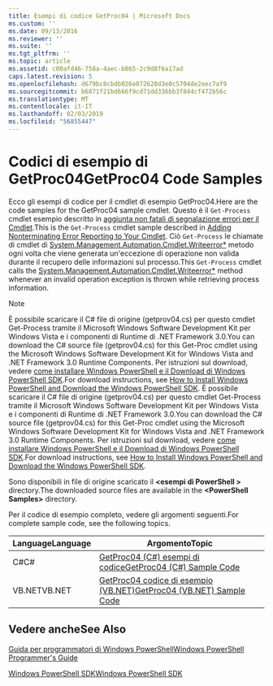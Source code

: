 ```yaml
---
title: Esempi di codice GetProc04 | Microsoft Docs
ms.custom: ''
ms.date: 09/13/2016
ms.reviewer: ''
ms.suite: ''
ms.tgt_pltfrm: ''
ms.topic: article
ms.assetid: c00afd46-758a-4aec-b865-2c9d8f6a17ad
caps.latest.revision: 5
ms.openlocfilehash: d679bc8cbdb026e072628d3e0c5704de2eec7af9
ms.sourcegitcommit: b6871f21bd666f9cd71dd336bb3f844cf472b56c
ms.translationtype: MT
ms.contentlocale: it-IT
ms.lasthandoff: 02/03/2019
ms.locfileid: "56855447"
---
```

# <a name="getproc04-code-samples"></a><span data-ttu-id="3e18f-102">Codici di esempio di GetProc04</span><span class="sxs-lookup"><span data-stu-id="3e18f-102">GetProc04 Code Samples</span></span>

<span data-ttu-id="3e18f-103">Ecco gli esempi di codice per il cmdlet di esempio GetProc04.</span><span class="sxs-lookup"><span data-stu-id="3e18f-103">Here are the code samples for the GetProc04 sample cmdlet.</span></span> <span data-ttu-id="3e18f-104">Questo è il `Get-Process` cmdlet esempio descritto in [aggiunta non fatali di segnalazione errori per il Cmdlet](../cmdlet/adding-non-terminating-error-reporting-to-your-cmdlet.md).</span><span class="sxs-lookup"><span data-stu-id="3e18f-104">This is the `Get-Process` cmdlet sample described in [Adding Nonterminating Error Reporting to Your Cmdlet](../cmdlet/adding-non-terminating-error-reporting-to-your-cmdlet.md).</span></span> <span data-ttu-id="3e18f-105">Ciò `Get-Process` le chiamate di cmdlet di [System.Management.Automation.Cmdlet.Writeerror\*](/dotnet/api/System.Management.Automation.Cmdlet.WriteError) metodo ogni volta che viene generata un'eccezione di operazione non valida durante il recupero delle informazioni sul processo.</span><span class="sxs-lookup"><span data-stu-id="3e18f-105">This `Get-Process` cmdlet calls the [System.Management.Automation.Cmdlet.Writeerror\*](/dotnet/api/System.Management.Automation.Cmdlet.WriteError) method whenever an invalid operation exception is thrown while retrieving process information.</span></span>

> [!NOTE]
> <span data-ttu-id="3e18f-106">È possibile scaricare il C# file di origine (getprov04.cs) per questo cmdlet Get-Process tramite il Microsoft Windows Software Development Kit per Windows Vista e i componenti di Runtime di .NET Framework 3.0.</span><span class="sxs-lookup"><span data-stu-id="3e18f-106">You can download the C# source file (getprov04.cs) for this Get-Proc cmdlet using the Microsoft Windows Software Development Kit for Windows Vista and .NET Framework 3.0 Runtime Components.</span></span> <span data-ttu-id="3e18f-107">Per istruzioni sul download, vedere [come installare Windows PowerShell e il Download di Windows PowerShell SDK](/powershell/developer/installing-the-windows-powershell-sdk).</span><span class="sxs-lookup"><span data-stu-id="3e18f-107">For download instructions, see [How to Install Windows PowerShell and Download the Windows PowerShell SDK](/powershell/developer/installing-the-windows-powershell-sdk).</span></span>
> <span data-ttu-id="3e18f-108">È possibile scaricare il C# file di origine (getprov04.cs) per questo cmdlet Get-Process tramite il Microsoft Windows Software Development Kit per Windows Vista e i componenti di Runtime di .NET Framework 3.0.</span><span class="sxs-lookup"><span data-stu-id="3e18f-108">You can download the C# source file (getprov04.cs) for this Get-Proc cmdlet using the Microsoft Windows Software Development Kit for Windows Vista and .NET Framework 3.0 Runtime Components.</span></span> <span data-ttu-id="3e18f-109">Per istruzioni sul download, vedere [come installare Windows PowerShell e il Download di Windows PowerShell SDK](/powershell/developer/installing-the-windows-powershell-sdk).</span><span class="sxs-lookup"><span data-stu-id="3e18f-109">For download instructions, see [How to Install Windows PowerShell and Download the Windows PowerShell SDK](/powershell/developer/installing-the-windows-powershell-sdk).</span></span>
>
> <span data-ttu-id="3e18f-110">Sono disponibili in file di origine scaricato il  **\<esempi di PowerShell >** directory.</span><span class="sxs-lookup"><span data-stu-id="3e18f-110">The downloaded source files are available in the **\<PowerShell Samples>** directory.</span></span>

<span data-ttu-id="3e18f-111">Per il codice di esempio completo, vedere gli argomenti seguenti.</span><span class="sxs-lookup"><span data-stu-id="3e18f-111">For complete sample code, see the following topics.</span></span>

|<span data-ttu-id="3e18f-112">Language</span><span class="sxs-lookup"><span data-stu-id="3e18f-112">Language</span></span>|<span data-ttu-id="3e18f-113">Argomento</span><span class="sxs-lookup"><span data-stu-id="3e18f-113">Topic</span></span>|
|--------------|-----------|
|<span data-ttu-id="3e18f-114">C#</span><span class="sxs-lookup"><span data-stu-id="3e18f-114">C#</span></span>|[<span data-ttu-id="3e18f-115">GetProc04 (C#) esempi di codice</span><span class="sxs-lookup"><span data-stu-id="3e18f-115">GetProc04 (C#) Sample Code</span></span>](./getproc04-csharp-sample-code.md)|
|<span data-ttu-id="3e18f-116">VB.NET</span><span class="sxs-lookup"><span data-stu-id="3e18f-116">VB.NET</span></span>|[<span data-ttu-id="3e18f-117">GetProc04 codice di esempio (VB.NET)</span><span class="sxs-lookup"><span data-stu-id="3e18f-117">GetProc04 (VB.NET) Sample Code</span></span>](./getproc04-vb-net-sample-code.md)|

## <a name="see-also"></a><span data-ttu-id="3e18f-118">Vedere anche</span><span class="sxs-lookup"><span data-stu-id="3e18f-118">See Also</span></span>

[<span data-ttu-id="3e18f-119">Guida per programmatori di Windows PowerShell</span><span class="sxs-lookup"><span data-stu-id="3e18f-119">Windows PowerShell Programmer's Guide</span></span>](./windows-powershell-programmer-s-guide.md)

[<span data-ttu-id="3e18f-120">Windows PowerShell SDK</span><span class="sxs-lookup"><span data-stu-id="3e18f-120">Windows PowerShell SDK</span></span>](../windows-powershell-reference.md)